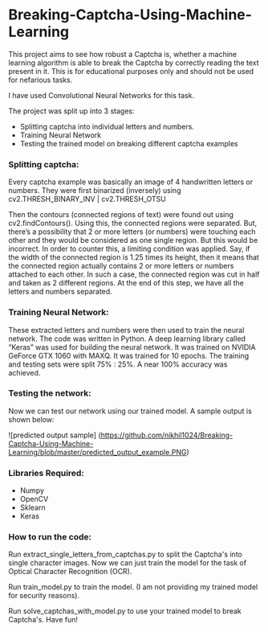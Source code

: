 # Breaking-Captcha-Using-Machine-Learning

This project aims to see how robust a Captcha is, whether a machine learning algorithm is able to break the Captcha by correctly reading the text present in it. This is for educational purposes only and should not be used for nefarious tasks.

I have used Convolutional Neural Networks for this task.

The project was split up into 3 stages:
- Splitting captcha into individual letters and numbers.
- Training Neural Network
- Testing the trained model on breaking different captcha examples


### Splitting captcha:

Every captcha example was basically an image of 4 handwritten letters or numbers. They were first binarized (inversely) using cv2.THRESH_BINARY_INV | cv2.THRESH_OTSU 

Then the contours (connected regions of text) were found out using cv2.findContours(). Using this, the connected regions were separated. But, there’s a possibility that 2 or more letters (or numbers) were touching each other and they would be considered as one single region. But this would be incorrect. In order to counter this, a limiting condition was applied. Say, if the width of the connected region is 1.25 times its height, then it means that the connected region actually contains 2 or more letters or numbers attached to each other. In such a case, the connected region was cut in half and taken as 2 different regions. At the end of this step, we have all the letters and numbers separated.


### Training Neural Network:

These extracted letters and numbers were then used to train the neural network. The code was written in Python. A deep learning library called “Keras” was used for building the neural network. It was trained on NVIDIA GeForce GTX 1060 with MAXQ. It was trained for 10 epochs. The training and testing sets were split 75% : 25%. A near 100% accuracy was achieved.

### Testing the network:

Now we can test our network using our trained model. A sample output is shown below:

![predicted output sample] (https://github.com/nikhil1024/Breaking-Captcha-Using-Machine-Learning/blob/master/predicted_output_example.PNG)

### Libraries Required:

- Numpy
- OpenCV
- Sklearn
- Keras

### How to run the code:

Run extract_single_letters_from_captchas.py to split the Captcha's into single character images. Now we can just train the model for the task of Optical Character Recognition (OCR).

Run train_model.py to train the model. (I am not providing my trained model for security reasons).

Run solve_captchas_with_model.py to use your trained model to break Captcha's. Have fun!
